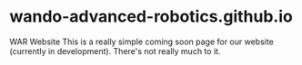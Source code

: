 # wando-advanced-robotics.github.io
WAR Website
This is a really simple coming soon page for our website (currently in development). There's not really much to it.

